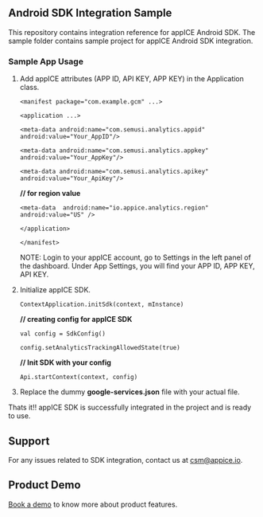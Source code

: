 ## Android SDK Integration Sample

This repository contains integration reference for appICE Android SDK. The sample folder contains sample project for appICE Android SDK integration.

### Sample App Usage

1. Add appICE attributes (APP ID, API KEY, APP KEY) in the Application class.

    ```<manifest package="com.example.gcm" ...>```
   
    ```<application ...>```
   
    ```<meta-data android:name="com.semusi.analytics.appid" android:value="Your_AppID"/>```
   
    ```<meta-data android:name="com.semusi.analytics.appkey" android:value="Your_AppKey"/>```
   
    ```<meta-data android:name="com.semusi.analytics.apikey" android:value="Your_ApiKey"/>```
 
    **// for region value**

    ```<meta-data  android:name="io.appice.analytics.region"  android:value="US" />```
 
    ```</application>```

    ```</manifest>```
 
   NOTE: Login to your appICE account, go to Settings in the left panel of the dashboard. Under App Settings, you will find your APP ID, APP KEY, API KEY.

2. Initialize appICE SDK.

    ```ContextApplication.initSdk(context, mInstance)```
    
    **// creating config for appICE SDK**
    
    ```val config = SdkConfig()```
    
    ```config.setAnalyticsTrackingAllowedState(true)```
    
    **// Init SDK with your config**
    
    ```Api.startContext(context, config)```
      
3. Replace the dummy **google-services.json** file with your actual file.

Thats it!! appICE SDK is successfully integrated in the project and is ready to use.

## Support

For any issues related to SDK integration, contact us at csm@appice.io.

## Product Demo

[Book a demo](https://www.appice.io/mobile-marketing-automation/?utm_source=github&utm_medium=demolink&utm_campaign=schedule-a-demo) to know more about product features.
